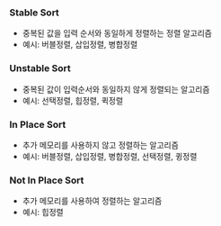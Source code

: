 ### Stable Sort
- 중복된 값을 입력 순서와 동일하게 정렬하는 정렬 알고리즘
- 예시: 버블정렬, 삽입정렬, 병합정렬

### Unstable Sort
- 중복된 값이 입력순서와 동일하지 않게 정렬되는 알고리즘
- 예시: 선택정렬, 힙정렬, 퀵정렬

### In Place Sort
- 추가 메모리를 사용하지 않고 정렬하는 알고리즘
- 예시: 버블정렬, 삽입정렬, 병합정렬, 선택정렬, 큉정렬

### Not In Place Sort
- 추가 메모리를 사용하여 정렬하는 알고리즘
- 예시: 힙정렬
